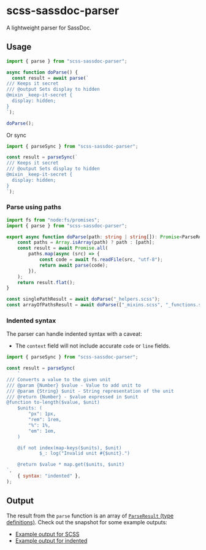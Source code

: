 # scss-sassdoc-parser

A lightweight parser for SassDoc.

## Usage

```ts
import { parse } from "scss-sassdoc-parser";

async function doParse() {
  const result = await parse(`
/// Keeps it secret
/// @output Sets display to hidden
@mixin _keep-it-secret {
  display: hidden;
}
`);

doParse();
```

Or sync

```ts
import { parseSync } from "scss-sassdoc-parser";

const result = parseSync(`
/// Keeps it secret
/// @output Sets display to hidden
@mixin _keep-it-secret {
  display: hidden;
}
`);
```

### Parse using paths

```ts
import fs from "node:fs/promises";
import { parse } from "scss-sassdoc-parser";

export async function doParse(path: string | string[]): Promise<ParseResult[]> {
	const paths = Array.isArray(path) ? path : [path];
	const result = await Promise.all(
		paths.map(async (src) => {
			const code = await fs.readFile(src, "utf-8");
			return await parse(code);
		}),
	);
	return result.flat();
}

const singlePathResult = await doParse("_helpers.scss");
const arrayOfPathsResult = await doParse(["_mixins.scss", "_functions.scss"]);
```

### Indented syntax

The parser can handle indented syntax with a caveat:

- The `context` field will not include accurate `code` or `line` fields.

```js
import { parseSync } from "scss-sassdoc-parser";

const result = parseSync(
	`
/// Converts a value to the given unit
/// @param {Number} $value - Value to add unit to
/// @param {String} $unit - String representation of the unit
/// @return {Number} - $value expressed in $unit
@function to-length($value, $unit)
	$units: (
		"px": 1px,
		"rem": 1rem,
		"%": 1%,
		"em": 1em,
	)

	@if not index(map-keys($units), $unit)
			$_: log("Invalid unit #{$unit}.")

	@return $value * map.get($units, $unit)
`,
	{ syntax: "indented" },
);
```

## Output

The result from the `parse` function is an array of [`ParseResult` (type definitions)](/src/types.ts#L87). Check out the snapshot for some example outputs:

- [Example output for SCSS](/src/sassdoc-parser.test.ts)
- [Example output for indented](/src/sassdoc-parser-indented.test.ts)
